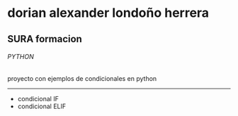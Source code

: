 # dorian alexander londoño herrera
## SURA formacion
###### PYTHON
proyecto con ejemplos de condicionales en python
*** 
- condicional IF
- condicional ELIF
